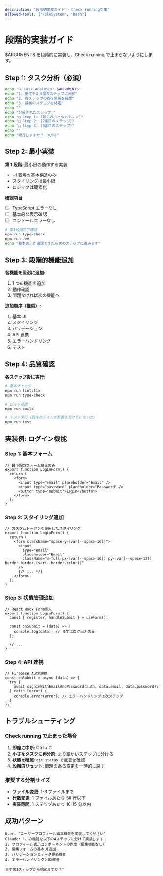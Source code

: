 ```yaml
---
description: "段階的実装ガイド - Check running対策"
allowed-tools: ["FileSystem", "Bash"]
---
```


# 段階的実装ガイド

$ARGUMENTS を段階的に実装し、Check running で止まらないようにします。

## Step 1: タスク分析（必須）

```bash
echo "🔍 Task Analysis: $ARGUMENTS"
echo "1. 要件を3-5個のステップに分解"
echo "2. 各ステップの依存関係を確認"
echo "3. 最初のステップを特定"
echo ""
echo "分解されたステップ:"
echo "□ Step 1: [最初の小さなステップ]"
echo "□ Step 2: [2番目のステップ]"
echo "□ Step 3: [3番目のステップ]"
echo ""
echo "続行しますか？ (y/N)"
```

## Step 2: 最小実装

**第 1 段階**: 最小限の動作する実装

- UI 要素の基本構造のみ
- スタイリングは最小限
- ロジックは簡素化

**確認項目:**

- [ ] TypeScript エラーなし
- [ ] 基本的な表示確認
- [ ] コンソールエラーなし

```bash
# 第1段階完了確認
npm run type-check
npm run dev
echo "基本表示が確認できたら次のステップに進みます"
```

## Step 3: 段階的機能追加

**各機能を個別に追加:**

1. 1 つの機能を追加
2. 動作確認
3. 問題なければ次の機能へ

**追加順序（推奨）:**

1. 基本 UI
2. スタイリング
3. バリデーション
4. API 連携
5. エラーハンドリング
6. テスト

## Step 4: 品質確認

**各ステップ後に実行:**

```bash
# 基本チェック
npm run lint:fix
npm run type-check

# ビルド確認
npm run build

# テスト実行（既存のテストが影響を受けていないか）
npm run test
```

## 実装例: ログイン機能

### Step 1: 基本フォーム

```tsx
// 最小限のフォーム構造のみ
export function LoginForm() {
  return (
    <form>
      <input type="email" placeholder="Email" />
      <input type="password" placeholder="Password" />
      <button type="submit">Login</button>
    </form>
  );
}
```

### Step 2: スタイリング追加

```tsx
// カスタムトークンを使用したスタイリング
export function LoginForm() {
  return (
    <form className="space-y-[var(--space-16)]">
      <input
        type="email"
        placeholder="Email"
        className="w-full px-[var(--space-16)] py-[var(--space-12)] border border-[var(--border-color)]"
      />
      {/* ... */}
    </form>
  );
}
```

### Step 3: 状態管理追加

```tsx
// React Hook Form導入
export function LoginForm() {
  const { register, handleSubmit } = useForm();

  const onSubmit = (data) => {
    console.log(data); // まずはログ出力のみ
  };

  // ...
}
```

### Step 4: API 連携

```tsx
// Firebase Auth連携
const onSubmit = async (data) => {
  try {
    await signInWithEmailAndPassword(auth, data.email, data.password);
  } catch (error) {
    console.error(error); // エラーハンドリングは次ステップ
  }
};
```

## トラブルシューティング

### Check running で止まった場合

1. **即座に中断**: Ctrl + C
2. **小さなタスクに再分割**: より細かいステップに分ける
3. **状態を確認**: `git status` で変更を確認
4. **段階的リセット**: 問題のある変更を一時的に戻す

### 推奨する分割サイズ

- **ファイル変更**: 1-3 ファイルまで
- **行数変更**: 1 ファイルあたり 50 行以下
- **実装時間**: 1 ステップあたり 10-15 分以内

## 成功パターン

```
User: "ユーザープロフィール編集機能を実装してください"
Claude: "この機能を以下の4ステップに分けて実装します：
1. プロフィール表示コンポーネントの作成（編集機能なし）
2. 編集フォームの基本UI追加
3. バリデーションとデータ更新機能
4. エラーハンドリングとUX改善

まず第1ステップから始めますか？"
```
